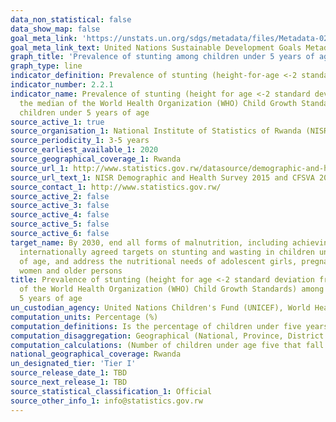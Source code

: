 ```yaml
---
data_non_statistical: false
data_show_map: false
goal_meta_link: 'https://unstats.un.org/sdgs/metadata/files/Metadata-02-02-01.pdf'
goal_meta_link_text: United Nations Sustainable Development Goals Metadata (pdf 232kB)
graph_title: 'Prevalence of stunting among children under 5 years of age'
graph_type: line
indicator_definition: Prevalence of stunting (height-for-age <-2 standard deviation from the median of the World Health Organization (WHO) Child Growth Standards) among children under 5 years of age.
indicator_number: 2.2.1
indicator_name: Prevalence of stunting (height for age <-2 standard deviation from
  the median of the World Health Organization (WHO) Child Growth Standards) among
  children under 5 years of age
source_active_1: true
source_organisation_1: National Institute of Statistics of Rwanda (NISR)and MINAGRI
source_periodicity_1: 3-5 years
source_earliest_available_1: 2020
source_geographical_coverage_1: Rwanda
source_url_1: http://www.statistics.gov.rw/datasource/demographic-and-health-survey-dhs
source_url_text_1: NISR Demographic and Health Survey 2015 and CFSVA 2018 
source_contact_1: http://www.statistics.gov.rw/
source_active_2: false
source_active_3: false
source_active_4: false
source_active_5: false
source_active_6: false
target_name: By 2030, end all forms of malnutrition, including achieving, by 2025, the
  internationally agreed targets on stunting and wasting in children under 5 years
  of age, and address the nutritional needs of adolescent girls, pregnant and lactating
  women and older persons
title: Prevalence of stunting (height for age <-2 standard deviation from the median
  of the World Health Organization (WHO) Child Growth Standards) among children under
  5 years of age
un_custodian_agency: United Nations Children's Fund (UNICEF), World Health Organization (WHO), World Bank (WB) 
computation_units: Percentage (%)
computation_definitions: Is the percentage of children under five years old whose height for age are less than minus two standard deviations from the median weight for height of the reference population ages 0–59 months
computation_disaggregation: Geographical (National, Province, District Residence (Urban & Rural), Sex, Age in months, Marital Status, education level, highest level of degree obtained, wealth quintile.
computation_calculations: (Number of children under age five that fall below minus two standard deviations from the median height for age of the 2006 WHO Child Growth Standards (moderate and severe) / total number of children under age five that were weighted)* 100
national_geographical_coverage: Rwanda
un_designated_tier: 'Tier I'
source_release_date_1: TBD
source_next_release_1: TBD
source_statistical_classification_1: Official
source_other_info_1: info@statistics.gov.rw
---
```

